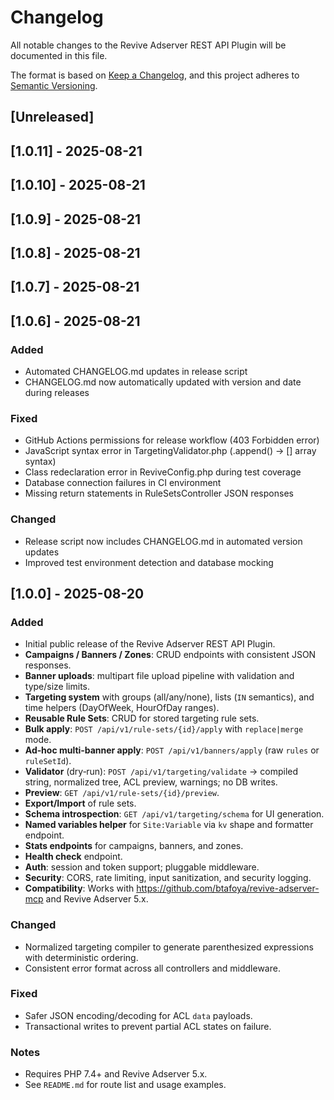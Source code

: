 # Changelog

All notable changes to the Revive Adserver REST API Plugin will be documented in this file.

The format is based on [Keep a Changelog](https://keepachangelog.com/en/1.0.0/),
and this project adheres to [Semantic Versioning](https://semver.org/spec/v2.0.0/).

## [Unreleased]

## [1.0.11] - 2025-08-21

## [1.0.10] - 2025-08-21

## [1.0.9] - 2025-08-21

## [1.0.8] - 2025-08-21

## [1.0.7] - 2025-08-21

## [1.0.6] - 2025-08-21

### Added
- Automated CHANGELOG.md updates in release script
- CHANGELOG.md now automatically updated with version and date during releases

### Fixed
- GitHub Actions permissions for release workflow (403 Forbidden error)
- JavaScript syntax error in TargetingValidator.php (.append() → [] array syntax)
- Class redeclaration error in ReviveConfig.php during test coverage
- Database connection failures in CI environment
- Missing return statements in RuleSetsController JSON responses

### Changed
- Release script now includes CHANGELOG.md in automated version updates
- Improved test environment detection and database mocking

## [1.0.0] - 2025-08-20

### Added
- Initial public release of the Revive Adserver REST API Plugin.
- **Campaigns / Banners / Zones**: CRUD endpoints with consistent JSON responses.
- **Banner uploads**: multipart file upload pipeline with validation and type/size limits.
- **Targeting system** with groups (all/any/none), lists (`IN` semantics), and time helpers (DayOfWeek, HourOfDay ranges).
- **Reusable Rule Sets**: CRUD for stored targeting rule sets.
- **Bulk apply**: `POST /api/v1/rule-sets/{id}/apply` with `replace|merge` mode.
- **Ad‑hoc multi‑banner apply**: `POST /api/v1/banners/apply` (raw `rules` or `ruleSetId`). 
- **Validator** (dry‑run): `POST /api/v1/targeting/validate` → compiled string, normalized tree, ACL preview, warnings; no DB writes.
- **Preview**: `GET /api/v1/rule-sets/{id}/preview`.
- **Export/Import** of rule sets.
- **Schema introspection**: `GET /api/v1/targeting/schema` for UI generation.
- **Named variables helper** for `Site:Variable` via `kv` shape and formatter endpoint.
- **Stats endpoints** for campaigns, banners, and zones.
- **Health check** endpoint.
- **Auth**: session and token support; pluggable middleware.
- **Security**: CORS, rate limiting, input sanitization, and security logging.
- **Compatibility**: Works with https://github.com/btafoya/revive-adserver-mcp and Revive Adserver 5.x.

### Changed
- Normalized targeting compiler to generate parenthesized expressions with deterministic ordering.
- Consistent error format across all controllers and middleware.

### Fixed
- Safer JSON encoding/decoding for ACL `data` payloads.
- Transactional writes to prevent partial ACL states on failure.

### Notes
- Requires PHP 7.4+ and Revive Adserver 5.x.
- See `README.md` for route list and usage examples.
